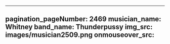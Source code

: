 ------
pagination_pageNumber: 2469
musician_name: Whitney
band_name: Thunderpussy
img_src: images/musician2509.png
onmouseover_src: 
------